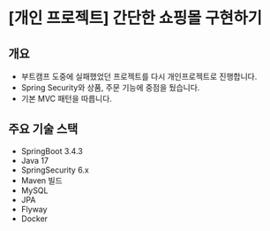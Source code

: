 # [개인 프로젝트] 간단한 쇼핑몰 구현하기

## 개요

- 부트캠프 도중에 실패했었던 프로젝트를 다시 개인프로젝트로 진행합니다.
- Spring Security와 상품, 주문 기능에 중점을 뒀습니다.
- 기본 MVC 패턴을 따릅니다.

## 주요 기술 스택

- SpringBoot 3.4.3
- Java 17
- SpringSecurity 6.x
- Maven 빌드
- MySQL
- JPA
- Flyway
- Docker
